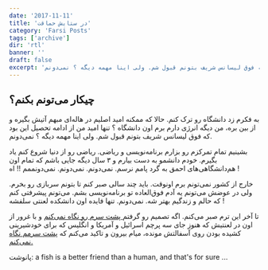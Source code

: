 ```yaml
---
date: '2017-11-11'
title: 'در ستایش حماقت'
category: 'Farsi Posts'
tags: ['archive']
dir: 'rtl'
banner: ''
draft: false
excerpt: 'به فکرم زد دانشگاه رو ترک کنم. حالا که ممکنه امید اصلیم در هاله‌ای مبهم آتیش بگیره و از بین بره، من دیگه انرژی دارم برم اون دانشگاه ؟ تنها امید من از ادامه تحصیل این بود که فوق لیسانس شریف بتونم قبول شم. ولی اینا مهمه دیگه ؟ نمی‌دونم.'
---
```


## چیکار می‌تونم بکنم؟

به فکرم زد دانشگاه رو ترک کنم. حالا که ممکنه امید اصلیم در هاله‌ای مبهم آتیش بگیره و از بین بره، من دیگه انرژی دارم برم اون دانشگاه ؟ تنها امید من از ادامه تحصیل این بود که فوق لیسانس شریف بتونم قبول شم. ولی اینا مهمه دیگه ؟ نمی‌دونم.

بشینیم تمام تمرکزم رو بزارم برنامه‌نویسی و ریاضی. ریاضی رو از دنیا شروع کنم یاد بگیرم. خودم دانشمو به دست بیارم و ۳ سال دیگه جایی باشم که تمام اون هم‌دانشگاهی‌های احمق به گرد پامم نرسم. نمی‌دونم. نمی‌دونم. نمی‌دونممم !! اه !

خارج از کشور نمی‌تونم برم اونوقت. باید چند سالی صبر کنم تا بتونم سربازی رو بخرم. ولی در عوضش می‌تونم یه آدم فوق‌العاده‌ تو برنامه‌نویسی بشم. می‌تونم پیشرفتی کنم که حالم و زندگیم بهتر شه. نمی‌دونم. تنها فایده اون دانشکده لعنتی سلفشه !

تا آخر این ترم صبر می‌کنم. اگه تصمیم رو گرفتم[ پشت سرم رو نگاه نمی‌کنم](http://www.youtube.com/watch?v=Sqz5dbs5zmo) و با غرور از اون در لعنتیش که هنوز جای سه پرچم اسرائیل و آمریکا و انگلیس که برای خودشیرینی کشیده بودن روی آسفالتش مونده، میام بیرون و تاکید می‌کنم که [پشت سرمم نگاه نمی‌کنم.](http://www.youtube.com/watch?v=Sqz5dbs5zmo)

پانوشت: a fish is a better friend than a human, and that's for sure ...
